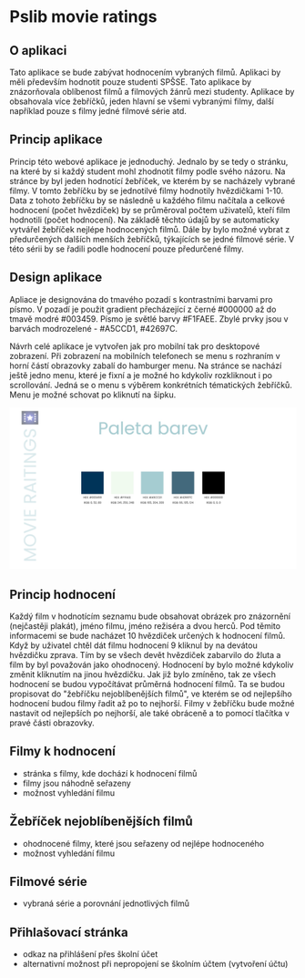 # Pslib movie ratings

## O aplikaci

Tato aplikace se bude zabývat hodnocením vybraných filmů. Aplikaci by měli především hodnotit pouze studenti SPŠSE. Tato aplikace by znázorňovala oblíbenost filmů a filmových žánrů mezi studenty. Aplikace by obsahovala více žebříčků, jeden hlavní se všemi vybranými filmy, další například pouze s filmy jedné filmové série atd. 

## Princip aplikace

Princip této webové aplikace je jednoduchý. Jednalo by se tedy o stránku, na které by si každý student mohl zhodnotit filmy podle svého názoru. Na stránce by byl jeden hodnotící žebříček, ve kterém by se nacházely vybrané filmy. V tomto žebříčku by se jednotilvé filmy hodnotily hvězdičkami 1-10. Data z tohoto žebříčku by se následně u každého filmu načítala a celkové hodnocení (počet hvězdiček) by se průměroval počtem uživatelů, kteří film hodnotili (počet hodnocení). Na základě těchto údajů by se automaticky vytvářel žebříček nejlépe hodnocených filmů. Dále by bylo možné vybrat z předurčených dalších menších žebříčků, týkajících se jedné filmové série. V této sérii by se řadili podle hodnocení pouze předurčené filmy.

## Design aplikace

Apliace je designována do tmavého pozadí s kontrastními barvami pro písmo. V pozadí je použit gradient přecházející z černé #000000 až do tmavě modré #003459. Písmo je světlé barvy #F1FAEE. Zbylé prvky jsou v barvách modrozelené - #A5CCD1, #42697C.

Návrh celé aplikace je vytvořen jak pro mobilní tak pro desktopové zobrazení. Při zobrazení na mobilních telefonech se menu s rozhraním v horní částí obrazovky zabalí do hamburger menu. Na stránce se nachází ještě jedno menu, které je fixní a je možné ho kdykoliv rozkliknout i po scrollování. Jedná se o menu s výběrem konkrétních tématických žebříčků. Menu je možné schovat po kliknutí na šipku.

![](./images/Paleta%20barev.jpg)

## Princip hodnocení

Každý film v hodnotícím seznamu bude obsahovat obrázek pro znázornění (nejčastěji plakát), jméno filmu, jméno režiséra a dvou herců. Pod těmito informacemi se bude nacházet 10 hvězdiček určených k hodnocení filmů. Když by uživatel chtěl dát filmu hodnocení 9 kliknul by na devátou hvězdičku zprava. Tím by se všech devět hvězdiček zabarvilo do žluta a film by byl považován jako ohodnocený. Hodnocení by bylo možné kdykoliv změnit kliknutím na jinou hvězdičku.
Jak již bylo zmíněno, tak ze všech hodnocení se budou vypočítávat průměrná hodnocení filmů. Ta se budou propisovat do "žebříčku nejoblíbenějších filmů", ve kterém se od nejlepšího hodnocení budou filmy řadit až po to nejhorší. Filmy v žebříčku bude možné nastavit od nejlepších po nejhorší, ale také obráceně a to pomocí tlačítka v pravé části obrazovky.

## Filmy k hodnocení

- stránka s filmy, kde dochází k hodnocení filmů
- filmy jsou náhodně seřazeny
- možnost vyhledání filmu

## Žebříček nejoblíbenějších filmů

- ohodnocené filmy, které jsou seřazeny od nejlépe hodnoceného
- možnost vyhledání filmu

## Filmové série 

- vybraná série a porovnání jednotlivých filmů

## Přihlašovací stránka 

- odkaz na přihlášení přes školní účet
- alternativní možnost při nepropojení se školním účtem (vytvoření účtu)



